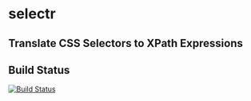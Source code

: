 # selectr

## Translate CSS Selectors to XPath Expressions

## Build Status

[![Build Status](https://travis-ci.org/sjp/selectr.svg)](https://travis-ci.org/sjp/selectr)
